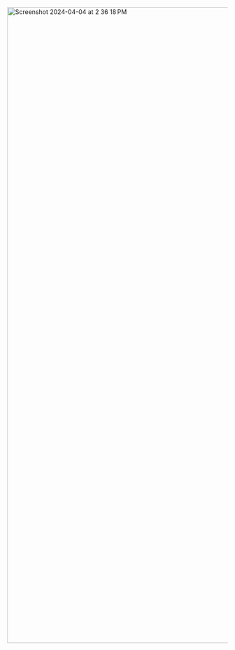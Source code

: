 <img width="1451" alt="Screenshot 2024-04-04 at 2 36 18 PM" src="https://github.com/mcrayman/sa14-act2/assets/111621747/85d2296e-09cb-442b-9ac6-878eaa947461">
